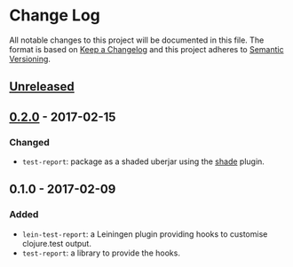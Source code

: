 # Change Log
All notable changes to this project will be documented in this file.
The format is based on [Keep a Changelog](http://keepachangelog.com/) and this project adheres to [Semantic Versioning](http://semver.org/).

## [Unreleased]

## [0.2.0] - 2017-02-15
### Changed
- `test-report`: package as a shaded uberjar using the [shade](https://github.com/redbadger/shade) plugin.

## 0.1.0 - 2017-02-09
### Added
- `lein-test-report`: a Leiningen plugin providing hooks to customise clojure.test output.
- `test-report`: a library to provide the hooks.

[Unreleased]: https://github.com/redbadger/test-report/compare/0.2.0...HEAD
[0.2.0]: https://github.com/redbadger/test-report/compare/0.1.0...0.2.0

